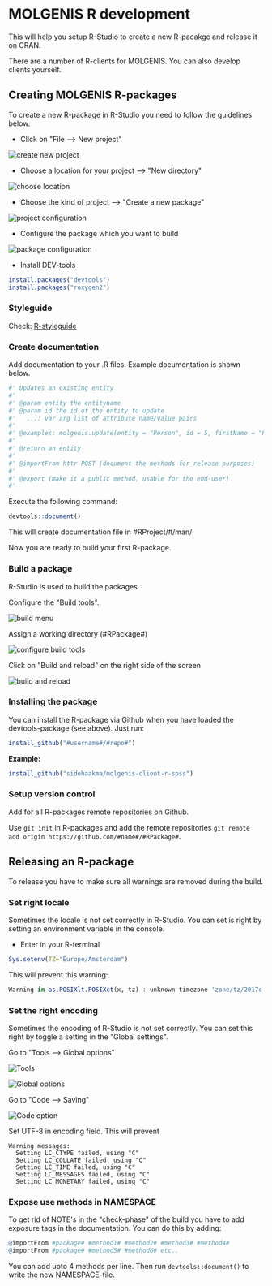 # MOLGENIS R development
This will help you setup R-Studio to create a new R-pacakge and release it on CRAN.

There are a number of R-clients for MOLGENIS. You can also develop clients yourself.

## Creating MOLGENIS R-packages
To create a new R-package in R-Studio you need to follow the guidelines below.

- Click on "File --> New project"

![create new project](../images/r/project/createnewproject.png "Create a new project")

- Choose a location for your project --> "New directory"

![choose location](../images/r/project/dirchoice.png "Choose a location")

- Choose the kind of project --> "Create a new package"

![project configuration](../images/r/project/projectchoice.png "Choose a project configuration")

- Configure the package which you want to build

![package configuration](../images/r/project/packageconfig.png "Configure the package you want to create")

- Install DEV-tools

```r
install.packages("devtools")
install.packages("roxygen2")
```

### Styleguide

Check: [R-styleguide](https://google.github.io/styleguide/Rguide.xml)

### Create documentation

Add documentation to your .R files. Example documentation is shown below.

```r
#' Updates an existing entity
#'
#' @param entity the entityname
#' @param id the id of the entity to update
#'   ...: var arg list of attribute name/value pairs
#'
#' @examples: molgenis.update(entity = "Person", id = 5, firstName = "Piet", lastName = "Paulusma")
#'
#' @return an entity
#' 
#' @importFrom httr POST (document the methods for release purposes)
#'
#' @export (make it a public method, usable for the end-user) 
#'
```

Execute the following command:
```r 
devtools::document()
```

This will create documentation file in #RProject/#/man/

Now you are ready to build your first R-package.

### Build a package
R-Studio is used to build the packages. 

Configure the "Build tools".

![build menu](../images/r/build/menuitem.png "Build menu")

Assign a working directory (#RPackage#)

![configure build tools](../images/r/build/buildtools.png "Configure build tools")

Click on "Build and reload" on the right side of the screen

![build and reload](../images/r/build/buildandreload.png "Build and reload")


### Installing the package
You can install the R-package via Github when you have loaded the devtools-package (see above). Just run:

```r
install_github("#username#/#repo#")
```

**Example:**

```r
install_github("sidohaakma/molgenis-client-r-spss")
```

### Setup version control
Add for all R-packages remote repositories on Github.

Use ```git init``` in R-packages and add the remote repositories ```git remote add origin https://github.com/#name#/#RPackage#```.

## Releasing an R-package

To release you have to make sure all warnings are removed during the build.

### Set right locale 
Sometimes the locale is not set correctly in R-Studio. You can set is right by setting an environment variable in the console.

- Enter in your R-terminal

```r
Sys.setenv(TZ="Europe/Amsterdam")
```

This will prevent this warning:

```r
Warning in as.POSIXlt.POSIXct(x, tz) : unknown timezone 'zone/tz/2017c.1.0/zoneinfo/Europe/Amsterdam'
```

### Set the right encoding
Sometimes the encoding of R-Studio is not set correctly. You can set this right by toggle a setting in the "Global settings". 

Go to "Tools --> Global options"

![Tools](../../images/r/release/menubar.png)

![Global options](../../images/r/release/globaloptions.png)


Go to "Code --> Saving"

![Code option](../../images/r/release/code.png)

Set UTF-8 in encoding field. This will prevent

```
Warning messages: 
  Setting LC_CTYPE failed, using "C" 
  Setting LC_COLLATE failed, using "C" 
  Setting LC_TIME failed, using "C" 
  Setting LC_MESSAGES failed, using "C" 
  Setting LC_MONETARY failed, using "C" 
```

### Expose use methods in NAMESPACE
To get rid of NOTE's in the "check-phase" of the build you have to add exposure tags in the documentation. You can do this by adding:

```r
@importFrom #package# #method1# #method2# #method3# #method4#
@importFrom #package# #method5# #method6# etc..
```

You can add upto 4 methods per line. Then run ```devtools::document()``` to write the new NAMESPACE-file.